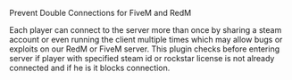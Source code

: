 Prevent Double Connections for FiveM and RedM

Each player can connect to the server more than once by sharing a steam account or even running the client multiple times which may allow bugs or exploits on our RedM or FiveM server. This plugin checks before entering server if player with specified steam id or rockstar license is not already connected and if he is it blocks connection.
